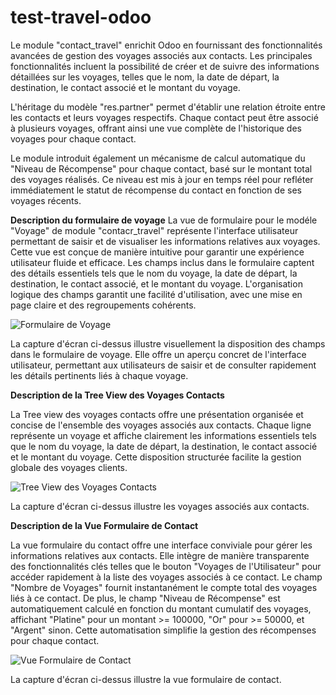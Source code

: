 # test-travel-odoo



Le module "contact_travel" enrichit Odoo en fournissant des fonctionnalités avancées de gestion des voyages associés aux contacts. Les principales fonctionnalités incluent la possibilité de créer et de suivre des informations détaillées sur les voyages, telles que le nom, la date de départ, la destination, le contact associé et le montant du voyage.

L'héritage du modèle "res.partner" permet d'établir une relation étroite entre les contacts et leurs voyages respectifs. Chaque contact peut être associé à plusieurs voyages, offrant ainsi une vue complète de l'historique des voyages pour chaque contact.
 
Le module introduit également un mécanisme de calcul automatique du "Niveau de Récompense" pour chaque contact, basé sur le montant total des voyages réalisés. Ce niveau est mis à jour en temps réel pour refléter immédiatement le statut de récompense du contact en fonction de ses voyages récents.

 
 **Description du formulaire de voyage**
La vue de formulaire pour le modéle "Voyage" de module "contacr_travel" représente l'interface utilisateur permettant de saisir et de visualiser les informations relatives aux voyages. Cette vue est conçue de manière intuitive pour garantir une expérience utilisateur fluide et efficace. Les champs inclus dans le formulaire captent des détails essentiels tels que le nom du voyage, la date de départ, la destination, le contact associé, et le montant du voyage. L'organisation logique des champs garantit une facilité d'utilisation, avec une mise en page claire et des regroupements cohérents.


    
![Formulaire de Voyage](./IMAGES/1.png)


La capture d'écran ci-dessus illustre visuellement la disposition des champs dans le formulaire de voyage. Elle offre un aperçu concret de l'interface utilisateur, permettant aux utilisateurs de saisir et de consulter rapidement les détails pertinents liés à chaque voyage.


**Description de la Tree View des Voyages Contacts**

La Tree view des voyages contacts offre une présentation organisée et concise de l'ensemble des voyages associés aux contacts. Chaque ligne représente un voyage et affiche clairement les informations essentiels tels que le nom du voyage, la date de départ, la destination, le contact associé et le montant du voyage. Cette disposition structurée facilite la gestion globale des voyages clients.


![Tree View des Voyages Contacts](./IMAGES/2.png)

La capture d'écran ci-dessus illustre les voyages associés aux contacts.

**Description de la Vue Formulaire de Contact**

La vue formulaire du contact offre une interface conviviale pour gérer les informations relatives aux contacts. Elle intègre de manière transparente des fonctionnalités clés telles que le bouton "Voyages de l'Utilisateur" pour accéder rapidement à la liste des voyages associés à ce contact. Le champ "Nombre de Voyages" fournit instantanément le compte total des voyages liés à ce contact. De plus, le champ "Niveau de Récompense" est automatiquement calculé en fonction du montant cumulatif des voyages, affichant "Platine" pour un montant >= 100000, "Or" pour >= 50000, et "Argent" sinon. Cette automatisation simplifie la gestion des récompenses pour chaque contact.

![Vue Formulaire de Contact](./IMAGES/3.png)

La capture d'écran ci-dessus illustre la vue formulaire de contact.
   